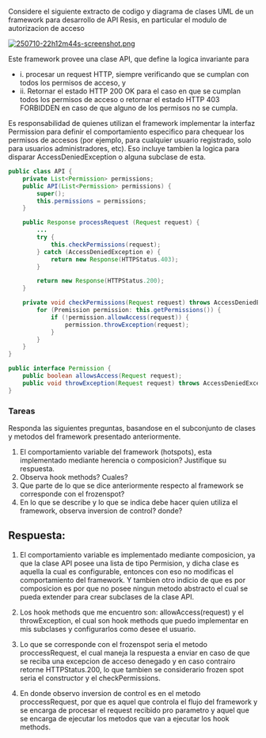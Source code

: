 Considere el siguiente extracto de codigo y diagrama de clases  UML de un framework para desarrollo de API Resis, en particular el modulo de autorizacion de acceso

[![250710-22h12m44s-screenshot.png](https://i.postimg.cc/cCxRJs9c/250710-22h12m44s-screenshot.png)](https://postimg.cc/TLsL7XXy)



Este framework provee una clase API, que define la logica invariante para 
- i. procesar un request HTTP, siempre verificando que se cumplan con todos los permisos de acceso, y 
- ii. Retornar el estado HTTP 200 OK para el caso en que se cumplan todos los permisos de acceso o retornar el estado HTTP 403 FORBIDDEN en caso de que alguno de los permisos no se cumpla.

Es responsabilidad de quienes utilizan el framework implementar la interfaz Permission para definir el comportamiento especifico para chequear los permisos de accesos (por ejemplo, para cualquier usuario registrado, solo para usuarios administradores, etc). Eso incluye tambien la logica para disparar AccessDeniedException o alguna subclase de esta.


```java
public class API {
	private List<Permission> permissions;
	public API(List<Permission> permissions) {
		super();
		this.permissions = permissions;
	}

	public Response processRequest (Request request) {
		...
		try {
			this.checkPermissions(request);
		} catch (AccessDeniedException e) {
			return new Response(HTTPStatus.403);
		}

		return new Response(HTTPStatus.200);
	}

	private void checkPermissions(Request request) throws AccessDeniedException {
		for (Premission permission: this.getPermissions()) {
			if (!permission.allowAccess(request)) {
				permission.throwException(request);
			}
		}
	}
}

public interface Permission {
	public boolean allowsAccess(Request request);
	public void throwException(Request request) throws AccessDeniedException;
}

```

### Tareas
Responda las siguientes preguntas, basandose en el subconjunto de clases y metodos del framework presentado anteriormente.

1. El comportamiento variable del framework (hotspots), esta implementado mediante herencia o composicion? Justifique su respuesta.
2. Observa hook methods? Cuales?
3. Que parte de lo que se dice anteriormente respecto al framework se corresponde con el frozenspot?
4. En lo que se describe y lo que se indica debe hacer quien utiliza el framework, observa inversion de control? donde?



## Respuesta:
1. El comportamiento variable es implementado mediante composicion, ya que la clase API posee una lista de tipo Permision, y dicha clase es aquella la cual es configurable, entonces con eso no modificas el comportamiento del framework. Y tambien otro indicio de que es por composicion es por que no posee ningun metodo abstracto el cual se pueda extender para crear subclases de la clase API.
   
2. Los hook methods que me encuentro son: allowAccess(request) y el throwException, el cual son hook methods que puedo implementar en mis subclases y configurarlos como desee el usuario.
   
3. Lo que se corresponde con el frozenspot seria el metodo proccessRequest, el cual maneja la respuesta a enviar en caso de que se reciba una excepcion de acceso denegado y en caso contrairo retorne HTTPStatus.200, lo que tambien se considerario frozen spot seria el constructor y el checkPermissions.
   
4. En donde observo inversion de control es en el metodo proccessRequest, por que es aquel que controla el flujo del framework y se encarga de procesar el request recibido pro parametro y aquel que se encarga de ejecutar los metodos que van a ejecutar los hook methods.
